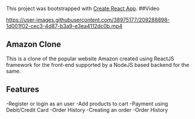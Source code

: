 This project was bootstrapped with [Create React App](https://github.com/facebook/create-react-app).
##Video

https://user-images.githubusercontent.com/38975177/209288898-1d001f02-cec3-4d87-b3a9-e3ea4112dc0b.mp4


## Amazon Clone

This is a clone of the popular website Amazon created using ReactJS framework for the front-end supported by a NodeJS based backend for the same.

## Features
-Register or login as an user
-Add products to cart
-Payment using Debit/Credit Card
-Order History
-Creating an order
-Order History

